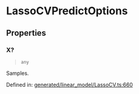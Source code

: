 # LassoCVPredictOptions

## Properties

### X?

> `any`

Samples.

Defined in:  [generated/linear\_model/LassoCV.ts:660](https://github.com/transitive-bullshit/scikit-learn-ts/blob/b59c1ff/packages/sklearn/src/generated/linear_model/LassoCV.ts#L660)
